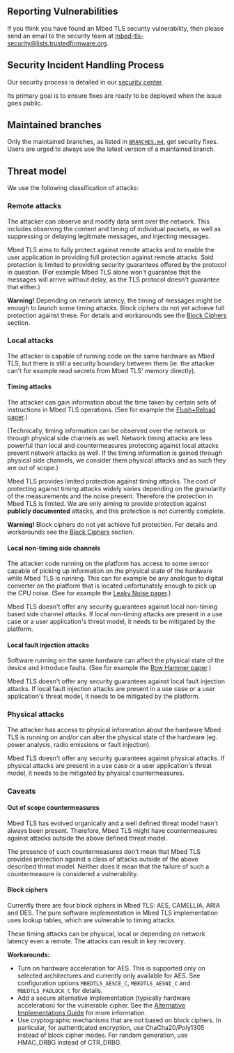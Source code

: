 ## Reporting Vulnerabilities

If you think you have found an Mbed TLS security vulnerability, then please
send an email to the security team at
<mbed-tls-security@lists.trustedfirmware.org>.

## Security Incident Handling Process

Our security process is detailed in our
[security
center](https://developer.trustedfirmware.org/w/mbed-tls/security-center/).

Its primary goal is to ensure fixes are ready to be deployed when the issue
goes public.

## Maintained branches

Only the maintained branches, as listed in [`BRANCHES.md`](BRANCHES.md),
get security fixes.
Users are urged to always use the latest version of a maintained branch.

## Threat model

We use the following classification of attacks:

### Remote attacks

The attacker can observe and modify data sent over the network. This includes
observing the content and timing of individual packets, as well as suppressing
or delaying legitimate messages, and injecting messages.

Mbed TLS aims to fully protect against remote attacks and to enable the user
application in providing full protection against remote attacks. Said
protection is limited to providing security guarantees offered by the protocol
in question. (For example Mbed TLS alone won't guarantee that the messages will
arrive without delay, as the TLS protocol doesn't guarantee that either.)

**Warning!** Depending on network latency, the timing of messages might be
enough to launch some timing attacks. Block ciphers do not yet achieve full
protection against these. For details and workarounds see the [Block
Ciphers](#block-ciphers) section.

### Local attacks

The attacker is capable of running code on the same hardware as Mbed TLS, but
there is still a security boundary between them (ie. the attacker can't for
example read secrets from Mbed TLS' memory directly).

#### Timing attacks

The attacker can gain information about the time taken by certain sets of
instructions in Mbed TLS operations. (See for example the [Flush+Reload
paper](https://eprint.iacr.org/2013/448.pdf).)

(Technically, timing information can be observed over the network or through
physical side channels as well. Network timing attacks are less powerful than
local and countermeasures protecting against local attacks prevent network
attacks as well. If the timing information is gained through physical side
channels, we consider them physical attacks and as such they are out of scope.)

Mbed TLS provides limited protection against timing attacks. The cost of
protecting against timing attacks widely varies depending on the granularity of
the measurements and the noise present. Therefore the protection in Mbed TLS is
limited. We are only aiming to provide protection against **publicly
documented** attacks, and this protection is not currently complete.

**Warning!** Block ciphers do not yet achieve full protection. For
details and workarounds see the [Block Ciphers](#block-ciphers) section.

#### Local non-timing side channels

The attacker code running on the platform has access to some sensor capable of
picking up information on the physical state of the hardware while Mbed TLS is
running. This can for example be any analogue to digital converter on the
platform that is located unfortunately enough to pick up the CPU noise. (See
for example the [Leaky Noise
paper](https://tches.iacr.org/index.php/TCHES/article/view/8297).)

Mbed TLS doesn't offer any security guarantees against local non-timing based
side channel attacks. If local non-timing attacks are present in a use case or
a user application's threat model, it needs to be mitigated by the platform.

#### Local fault injection attacks

Software running on the same hardware can affect the physical state of the
device and introduce faults. (See for example the [Row Hammer
paper](https://users.ece.cmu.edu/~yoonguk/papers/kim-isca14.pdf).)

Mbed TLS doesn't offer any security guarantees against local fault injection
attacks. If local fault injection attacks are present in a use case or a user
application's threat model, it needs to be mitigated by the platform.

### Physical attacks

The attacker has access to physical information about the hardware Mbed TLS is
running on and/or can alter the physical state of the hardware (eg. power
analysis, radio emissions or fault injection).

Mbed TLS doesn't offer any security guarantees against physical attacks. If
physical attacks are present in a use case or a user application's threat
model, it needs to be mitigated by physical countermeasures.

### Caveats

#### Out of scope countermeasures

Mbed TLS has evolved organically and a well defined threat model hasn't always
been present. Therefore, Mbed TLS might have countermeasures against attacks
outside the above defined threat model.

The presence of such countermeasures don't mean that Mbed TLS provides
protection against a class of attacks outside of the above described threat
model. Neither does it mean that the failure of such a countermeasure is
considered a vulnerability.

#### Block ciphers

Currently there are four block ciphers in Mbed TLS: AES, CAMELLIA, ARIA and
DES. The pure software implementation in Mbed TLS implementation uses lookup
tables, which are vulnerable to timing attacks.

These timing attacks can be physical, local or depending on network latency
even a remote. The attacks can result in key recovery.

**Workarounds:**

- Turn on hardware acceleration for AES. This is supported only on selected
  architectures and currently only available for AES. See configuration options
  `MBEDTLS_AESCE_C`, `MBEDTLS_AESNI_C` and `MBEDTLS_PADLOCK_C` for details.
- Add a secure alternative implementation (typically hardware acceleration) for
  the vulnerable cipher. See the [Alternative Implementations
Guide](docs/architecture/alternative-implementations.md) for more information.
- Use cryptographic mechanisms that are not based on block ciphers. In
  particular, for authenticated encryption, use ChaCha20/Poly1305 instead of
  block cipher modes. For random generation, use HMAC\_DRBG instead of CTR\_DRBG.
